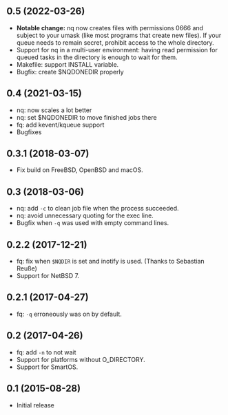 ## 0.5 (2022-03-26)

* **Notable change:** nq now creates files with permissions 0666 and
  subject to your umask (like most programs that create new files).
  If your queue needs to remain secret, prohibit access to the whole
  directory.
* Support for nq in a multi-user environment: having read permission
  for queued tasks in the directory is enough to wait for them.
* Makefile: support INSTALL variable.
* Bugfix: create $NQDONEDIR properly

## 0.4 (2021-03-15)

* nq: now scales a lot better
* nq: set $NQDONEDIR to move finished jobs there
* fq: add kevent/kqueue support
* Bugfixes

## 0.3.1 (2018-03-07)

* Fix build on FreeBSD, OpenBSD and macOS.

## 0.3 (2018-03-06)

* nq: add `-c` to clean job file when the process succeeded.
* nq: avoid unnecessary quoting for the exec line.
* Bugfix when `-q` was used with empty command lines.

## 0.2.2 (2017-12-21)

* fq: fix when `$NQDIR` is set and inotify is used.  (Thanks to Sebastian Reuße)
* Support for NetBSD 7.

## 0.2.1 (2017-04-27)

* fq: `-q` erroneously was on by default.

## 0.2 (2017-04-26)

* fq: add `-n` to not wait
* Support for platforms without O_DIRECTORY.
* Support for SmartOS.

## 0.1 (2015-08-28)

* Initial release
